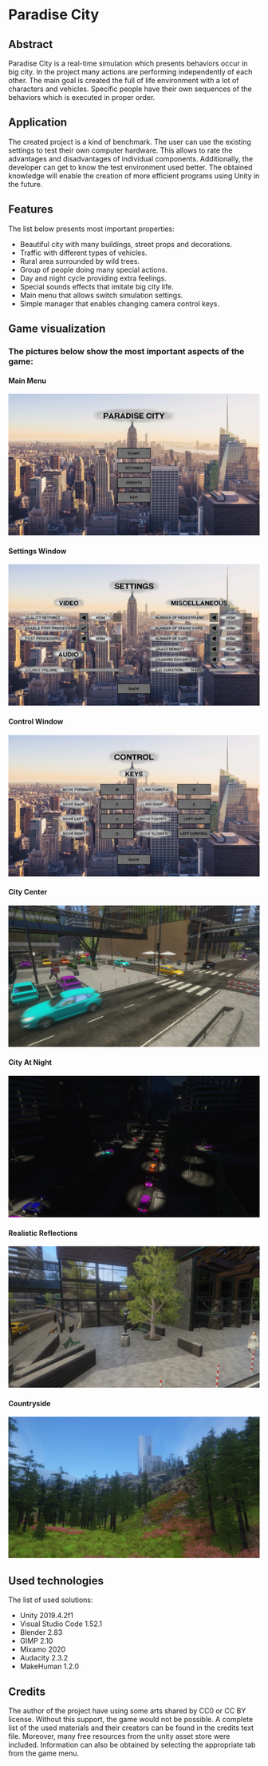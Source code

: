 # Paradise City

## Abstract

Paradise City is a real-time simulation which presents behaviors occur in big city. In the project many actions are performing independently of each other. The main goal is created the full of life environment with a lot of characters and vehicles. Specific people have their own sequences of the behaviors which is executed in proper order.

## Application

The created project is a kind of benchmark. The user can use the existing settings to test their own computer hardware. This allows to rate the advantages and disadvantages of individual components. Additionally, the developer can get to know the test environment used better. The obtained knowledge will enable the creation of more efficient programs using Unity in the future.

## Features

The list below presents most important properties:
* Beautiful city with many buildings, street props and decorations.
* Traffic with different types of vehicles.
* Rural area surrounded by wild trees.
* Group of people doing many special actions.
* Day and night cycle providing extra feelings.
* Special sounds effects that imitate big city life.
* Main menu that allows switch simulation settings.
* Simple manager that enables changing camera control keys.

## Game visualization

### The pictures below show the most important aspects of the game:

#### Main Menu
![Main Menu](./Media/Pictures/MainMenu.png)
#### Settings Window
![Settings Window](./Media/Pictures/SettingsWindow.png)
#### Control Window
![Control Window](./Media/Pictures/ControlWindow.png)
#### City Center
![City Center](./Media/Pictures/CityCenter.png)
#### City At Night
![City At Night](./Media/Pictures/CityAtNight.png)
#### Realistic Reflections
![Realistic Reflections](./Media/Pictures/RealisticReflections.png)
#### Countryside
![Countryside](./Media/Pictures/Countryside.png)

## Used technologies

The list of used solutions:
* Unity 2019.4.2f1
* Visual Studio Code 1.52.1
* Blender 2.83
* GIMP 2.10
* Mixamo 2020
* Audacity 2.3.2
* MakeHuman 1.2.0

## Credits

The author of the project have using some arts shared by CC0 or CC BY license. Without this support, the game would not be possible. A complete list of the used materials and their creators can be found in the credits text file. Moreover, many free resources from the unity asset store were included. Information can also be obtained by selecting the appropriate tab from the game menu.
